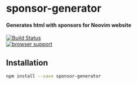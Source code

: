 # sponsor-generator

#### Generates html with sponsors for Neovim website

[![Build Status](https://travis-ci.org/tarruda/sponsor-generator.png)](https://travis-ci.org/tarruda/sponsor-generator)
<br>
[![browser support](https://ci.testling.com/tarruda/sponsor-generator.png)](https://ci.testling.com/tarruda/sponsor-generator)


## Installation

```sh
npm install --save sponsor-generator
```
